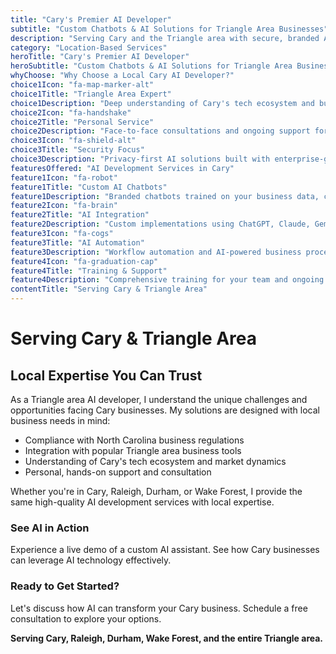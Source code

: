 ```yaml
---
title: "Cary's Premier AI Developer"
subtitle: "Custom Chatbots & AI Solutions for Triangle Area Businesses"
description: "Serving Cary and the Triangle area with secure, branded AI solutions. From custom chatbots to enterprise AI integration, I help local businesses leverage AI technology effectively."
category: "Location-Based Services"
heroTitle: "Cary's Premier AI Developer"
heroSubtitle: "Custom Chatbots & AI Solutions for Triangle Area Businesses"
whyChoose: "Why Choose a Local Cary AI Developer?"
choice1Icon: "fa-map-marker-alt"
choice1Title: "Triangle Area Expert"
choice1Description: "Deep understanding of Cary's tech ecosystem and business landscape, serving the entire Triangle area"
choice2Icon: "fa-handshake"
choice2Title: "Personal Service"
choice2Description: "Face-to-face consultations and ongoing support for Cary businesses and surrounding communities"
choice3Icon: "fa-shield-alt"
choice3Title: "Security Focus"
choice3Description: "Privacy-first AI solutions built with enterprise-grade security for sensitive business data"
featuresOffered: "AI Development Services in Cary"
feature1Icon: "fa-robot"
feature1Title: "Custom AI Chatbots"
feature1Description: "Branded chatbots trained on your business data, customer interactions, and brand voice. Perfect for 24/7 customer support and lead qualification."
feature2Icon: "fa-brain"
feature2Title: "AI Integration"
feature2Description: "Custom implementations using ChatGPT, Claude, Gemini, and Mistral. Secure, scalable solutions tailored to your specific use cases."
feature3Icon: "fa-cogs"
feature3Title: "AI Automation"
feature3Description: "Workflow automation and AI-powered business processes. Integrate with your existing tools and systems for maximum efficiency."
feature4Icon: "fa-graduation-cap"
feature4Title: "Training & Support"
feature4Description: "Comprehensive training for your team and ongoing support to ensure successful AI implementation and adoption."
contentTitle: "Serving Cary & Triangle Area"
---
```


# Serving Cary & Triangle Area

## Local Expertise You Can Trust

As a Triangle area AI developer, I understand the unique challenges and opportunities facing Cary businesses. My solutions are designed with local business needs in mind:

- Compliance with North Carolina business regulations  
- Integration with popular Triangle area business tools  
- Understanding of Cary's tech ecosystem and market dynamics  
- Personal, hands-on support and consultation  

Whether you're in Cary, Raleigh, Durham, or Wake Forest, I provide the same high-quality AI development services with local expertise.

### See AI in Action

Experience a live demo of a custom AI assistant. See how Cary businesses can leverage AI technology effectively.

### Ready to Get Started?

Let's discuss how AI can transform your Cary business. Schedule a free consultation to explore your options.

**Serving Cary, Raleigh, Durham, Wake Forest, and the entire Triangle area.**
